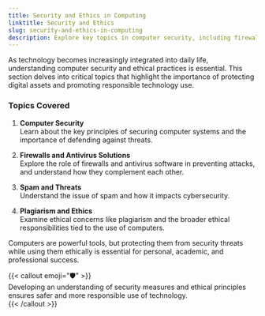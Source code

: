 ```yaml
---
title: Security and Ethics in Computing  
linktitle: Security and Ethics  
slug: security-and-ethics-in-computing  
description: Explore key topics in computer security, including firewalls, antivirus software, spam, plagiarism, and the ethical use of technology.  
---
```



As technology becomes increasingly integrated into daily life, understanding computer security and ethical practices is essential. This section delves into critical topics that highlight the importance of protecting digital assets and promoting responsible technology use.  

### Topics Covered  

1. **Computer Security**  
   Learn about the key principles of securing computer systems and the importance of defending against threats.  

2. **Firewalls and Antivirus Solutions**  
   Explore the role of firewalls and antivirus software in preventing attacks, and understand how they complement each other.  

3. **Spam and Threats**  
   Understand the issue of spam and how it impacts cybersecurity.  

4. **Plagiarism and Ethics**  
   Examine ethical concerns like plagiarism and the broader ethical responsibilities tied to the use of computers.  

Computers are powerful tools, but protecting them from security threats while using them ethically is essential for personal, academic, and professional success.  

{{< callout emoji="🛡️" >}}  
  Developing an understanding of security measures and ethical principles ensures safer and more responsible use of technology.  
{{< /callout >}}  